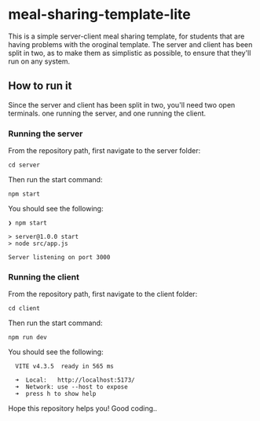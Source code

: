 
# meal-sharing-template-lite

This is a simple server-client meal sharing template, for students that are having problems with the oroginal template. The server and client has been split in two, as to make them as simplistic as possible, to ensure that they'll run on any system.


## How to run it

Since the server and client has been split in two, you'll need two open terminals. one running the server, and one running the client.

### Running the server

From the repository path, first navigate to the server folder:

`cd server`

Then run the start command:

`npm start`

You should see the following:

```
❯ npm start

> server@1.0.0 start
> node src/app.js

Server listening on port 3000
```

### Running the client

From the repository path, first navigate to the client folder:

`cd client`

Then run the start command:

`npm run dev`

You should see the following:

```
  VITE v4.3.5  ready in 565 ms

  ➜  Local:   http://localhost:5173/
  ➜  Network: use --host to expose
  ➜  press h to show help
```


Hope this repository helps you! Good coding..